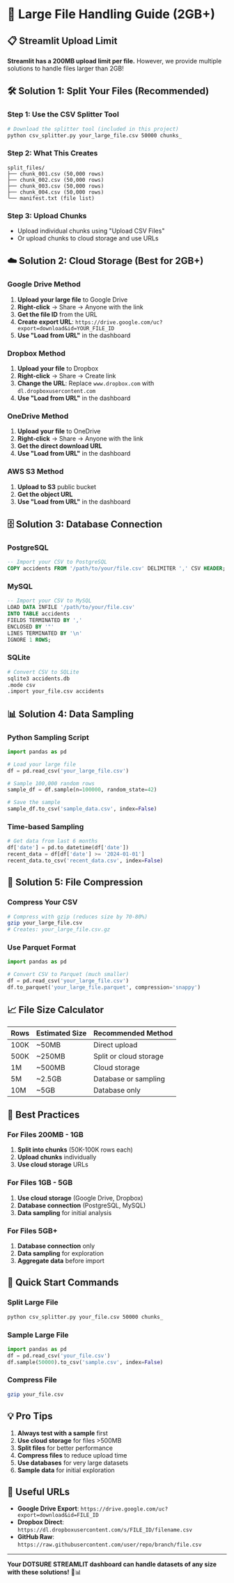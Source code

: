 # 🚀 Large File Handling Guide (2GB+)

## 📋 **Streamlit Upload Limit**

**Streamlit has a 200MB upload limit per file.** However, we provide multiple solutions to handle files larger than 2GB!

## 🛠️ **Solution 1: Split Your Files (Recommended)**

### **Step 1: Use the CSV Splitter Tool**
```bash
# Download the splitter tool (included in this project)
python csv_splitter.py your_large_file.csv 50000 chunks_
```

### **Step 2: What This Creates**
```
split_files/
├── chunk_001.csv (50,000 rows)
├── chunk_002.csv (50,000 rows)
├── chunk_003.csv (50,000 rows)
├── chunk_004.csv (50,000 rows)
└── manifest.txt (file list)
```

### **Step 3: Upload Chunks**
- Upload individual chunks using "Upload CSV Files"
- Or upload chunks to cloud storage and use URLs

## ☁️ **Solution 2: Cloud Storage (Best for 2GB+)**

### **Google Drive Method**
1. **Upload your large file** to Google Drive
2. **Right-click** → Share → Anyone with the link
3. **Get the file ID** from the URL
4. **Create export URL**: `https://drive.google.com/uc?export=download&id=YOUR_FILE_ID`
5. **Use "Load from URL"** in the dashboard

### **Dropbox Method**
1. **Upload your file** to Dropbox
2. **Right-click** → Share → Create link
3. **Change the URL**: Replace `www.dropbox.com` with `dl.dropboxusercontent.com`
4. **Use "Load from URL"** in the dashboard

### **OneDrive Method**
1. **Upload your file** to OneDrive
2. **Right-click** → Share → Anyone with the link
3. **Get the direct download URL**
4. **Use "Load from URL"** in the dashboard

### **AWS S3 Method**
1. **Upload to S3** public bucket
2. **Get the object URL**
3. **Use "Load from URL"** in the dashboard

## 🗄️ **Solution 3: Database Connection**

### **PostgreSQL**
```sql
-- Import your CSV to PostgreSQL
COPY accidents FROM '/path/to/your/file.csv' DELIMITER ',' CSV HEADER;
```

### **MySQL**
```sql
-- Import your CSV to MySQL
LOAD DATA INFILE '/path/to/your/file.csv'
INTO TABLE accidents
FIELDS TERMINATED BY ','
ENCLOSED BY '"'
LINES TERMINATED BY '\n'
IGNORE 1 ROWS;
```

### **SQLite**
```bash
# Convert CSV to SQLite
sqlite3 accidents.db
.mode csv
.import your_file.csv accidents
```

## 📊 **Solution 4: Data Sampling**

### **Python Sampling Script**
```python
import pandas as pd

# Load your large file
df = pd.read_csv('your_large_file.csv')

# Sample 100,000 random rows
sample_df = df.sample(n=100000, random_state=42)

# Save the sample
sample_df.to_csv('sample_data.csv', index=False)
```

### **Time-based Sampling**
```python
# Get data from last 6 months
df['date'] = pd.to_datetime(df['date'])
recent_data = df[df['date'] >= '2024-01-01']
recent_data.to_csv('recent_data.csv', index=False)
```

## 🔧 **Solution 5: File Compression**

### **Compress Your CSV**
```bash
# Compress with gzip (reduces size by 70-80%)
gzip your_large_file.csv
# Creates: your_large_file.csv.gz
```

### **Use Parquet Format**
```python
import pandas as pd

# Convert CSV to Parquet (much smaller)
df = pd.read_csv('your_large_file.csv')
df.to_parquet('your_large_file.parquet', compression='snappy')
```

## 📈 **File Size Calculator**

| Rows | Estimated Size | Recommended Method |
|------|----------------|-------------------|
| 100K | ~50MB | Direct upload |
| 500K | ~250MB | Split or cloud storage |
| 1M | ~500MB | Cloud storage |
| 5M | ~2.5GB | Database or sampling |
| 10M | ~5GB | Database only |

## 🎯 **Best Practices**

### **For Files 200MB - 1GB**
1. **Split into chunks** (50K-100K rows each)
2. **Upload chunks** individually
3. **Use cloud storage** URLs

### **For Files 1GB - 5GB**
1. **Use cloud storage** (Google Drive, Dropbox)
2. **Database connection** (PostgreSQL, MySQL)
3. **Data sampling** for initial analysis

### **For Files 5GB+**
1. **Database connection** only
2. **Data sampling** for exploration
3. **Aggregate data** before import

## 🚀 **Quick Start Commands**

### **Split Large File**
```bash
python csv_splitter.py your_file.csv 50000 chunks_
```

### **Sample Large File**
```python
import pandas as pd
df = pd.read_csv('your_file.csv')
df.sample(50000).to_csv('sample.csv', index=False)
```

### **Compress File**
```bash
gzip your_file.csv
```

## 💡 **Pro Tips**

1. **Always test with a sample** first
2. **Use cloud storage** for files >500MB
3. **Split files** for better performance
4. **Compress files** to reduce upload time
5. **Use databases** for very large datasets
6. **Sample data** for initial exploration

## 🔗 **Useful URLs**

- **Google Drive Export**: `https://drive.google.com/uc?export=download&id=FILE_ID`
- **Dropbox Direct**: `https://dl.dropboxusercontent.com/s/FILE_ID/filename.csv`
- **GitHub Raw**: `https://raw.githubusercontent.com/user/repo/branch/file.csv`

---

**Your DOTSURE STREAMLIT dashboard can handle datasets of any size with these solutions!** 🚗📊

